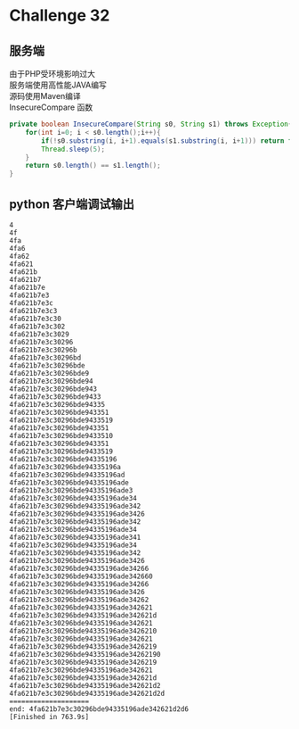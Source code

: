 # Challenge 32
## 服务端
由于PHP受环境影响过大  
服务端使用高性能JAVA编写  
源码使用Maven编译  
InsecureCompare 函数  
```java
private boolean InsecureCompare(String s0, String s1) throws Exception{
    for(int i=0; i < s0.length();i++){
        if(!s0.substring(i, i+1).equals(s1.substring(i, i+1))) return false;
        Thread.sleep(5);
    }
    return s0.length() == s1.length();
}
```
## python 客户端调试输出
    4  
    4f  
    4fa  
    4fa6  
    4fa62  
    4fa621  
    4fa621b  
    4fa621b7  
    4fa621b7e  
    4fa621b7e3  
    4fa621b7e3c  
    4fa621b7e3c3  
    4fa621b7e3c30  
    4fa621b7e3c302  
    4fa621b7e3c3029  
    4fa621b7e3c30296  
    4fa621b7e3c30296b  
    4fa621b7e3c30296bd  
    4fa621b7e3c30296bde  
    4fa621b7e3c30296bde9  
    4fa621b7e3c30296bde94  
    4fa621b7e3c30296bde943  
    4fa621b7e3c30296bde9433  
    4fa621b7e3c30296bde94335  
    4fa621b7e3c30296bde943351  
    4fa621b7e3c30296bde9433519  
    4fa621b7e3c30296bde943351  
    4fa621b7e3c30296bde9433510  
    4fa621b7e3c30296bde943351  
    4fa621b7e3c30296bde9433519  
    4fa621b7e3c30296bde94335196  
    4fa621b7e3c30296bde94335196a  
    4fa621b7e3c30296bde94335196ad  
    4fa621b7e3c30296bde94335196ade  
    4fa621b7e3c30296bde94335196ade3  
    4fa621b7e3c30296bde94335196ade34  
    4fa621b7e3c30296bde94335196ade342  
    4fa621b7e3c30296bde94335196ade3426  
    4fa621b7e3c30296bde94335196ade342  
    4fa621b7e3c30296bde94335196ade34  
    4fa621b7e3c30296bde94335196ade341  
    4fa621b7e3c30296bde94335196ade34  
    4fa621b7e3c30296bde94335196ade342  
    4fa621b7e3c30296bde94335196ade3426  
    4fa621b7e3c30296bde94335196ade34266  
    4fa621b7e3c30296bde94335196ade342660  
    4fa621b7e3c30296bde94335196ade34266  
    4fa621b7e3c30296bde94335196ade3426  
    4fa621b7e3c30296bde94335196ade34262  
    4fa621b7e3c30296bde94335196ade342621  
    4fa621b7e3c30296bde94335196ade342621d  
    4fa621b7e3c30296bde94335196ade342621  
    4fa621b7e3c30296bde94335196ade3426210  
    4fa621b7e3c30296bde94335196ade342621  
    4fa621b7e3c30296bde94335196ade3426219  
    4fa621b7e3c30296bde94335196ade34262190  
    4fa621b7e3c30296bde94335196ade3426219  
    4fa621b7e3c30296bde94335196ade342621  
    4fa621b7e3c30296bde94335196ade342621d  
    4fa621b7e3c30296bde94335196ade342621d2  
    4fa621b7e3c30296bde94335196ade342621d2d  
    ====================  
    end: 4fa621b7e3c30296bde94335196ade342621d2d6  
    [Finished in 763.9s]  
